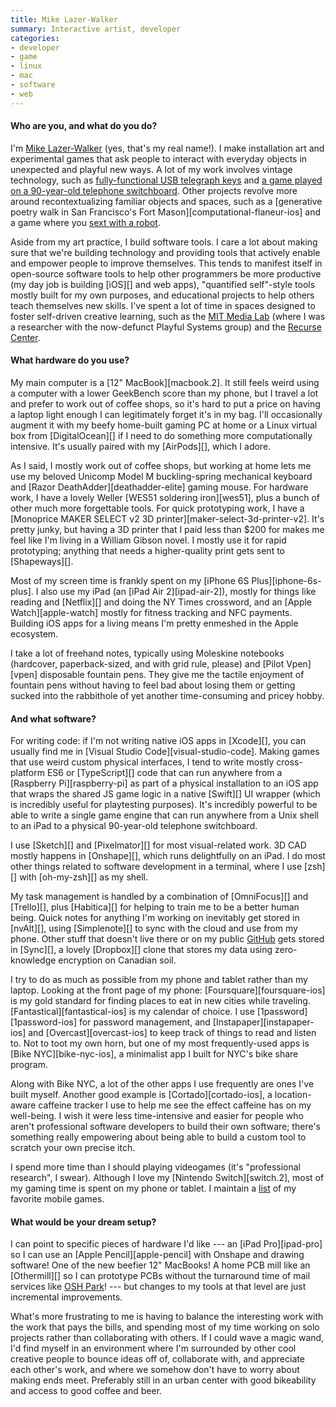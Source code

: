```yaml
---
title: Mike Lazer-Walker
summary: Interactive artist, developer
categories:
- developer
- game
- linux
- mac
- software
- web
---
```


#### Who are you, and what do you do?

I'm [Mike Lazer-Walker](http://lazerwalker.com/ "Mike's website.") (yes, that's my real name!). I make installation art and experimental games that ask people to interact with everyday objects in unexpected and playful new ways. A lot of my work involves vintage technology, such as [fully-functional USB telegraph keys](http://lzrwlkr.me/morsekey "Mike's USB telegraph key on Etsy.") and [a game played on a 90-year-old telephone switchboard](http://lazerwalker.com/hellooperator "Mike's telephone switchboard game."). Other projects revolve more around recontextualizing familiar objects and spaces, such as a [generative poetry walk in San Francisco's Fort Mason][computational-flaneur-ios] and a game where you [sext with a robot](http://lazerwalker.com/sextmachine "Mike's algorithmic sexting bot game.").

Aside from my art practice, I build software tools. I care a lot about making sure that we're building technology and providing tools that actively enable and empower people to improve themselves. This tends to manifest itself in open-source software tools to help other programmers be more productive (my day job is building [iOS][] and web apps), "quantified self"-style tools mostly built for my own purposes, and educational projects to help others teach themselves new skills. I've spent a lot of time in spaces designed to foster self-driven creative learning, such as the [MIT Media Lab](https://media.mit.edu/ "The Media Lab at MIT.") (where I was a researcher with the now-defunct Playful Systems group) and the [Recurse Center](https://recurse.com/ "A developer retreat program in New York City.").

#### What hardware do you use?

My main computer is a [12" MacBook][macbook.2]. It still feels weird using a computer with a lower GeekBench score than my phone, but I travel a lot and prefer to work out of coffee shops, so it's hard to put a price on having a laptop light enough I can legitimately forget it's in my bag. I'll occasionally augment it with my beefy home-built gaming PC at home or a Linux virtual box from [DigitalOcean][] if I need to do something more computationally intensive. It's usually paired with my [AirPods][], which I adore.

As I said, I mostly work out of coffee shops, but working at home lets me use my beloved Unicomp Model M buckling-spring mechanical keyboard and [Razor DeathAdder][deathadder-elite] gaming mouse. For hardware work, I have a lovely Weller [WES51 soldering iron][wes51], plus a bunch of other much more forgettable tools. For quick prototyping work, I have a [Monoprice MAKER SELECT v2 3D printer][maker-select-3d-printer-v2]. It's pretty junky, but having a 3D printer that I paid less than $200 for makes me feel like I'm living in a William Gibson novel. I mostly use it for rapid prototyping; anything that needs a higher-quality print gets sent to [Shapeways][].

Most of my screen time is frankly spent on my [iPhone 6S Plus][iphone-6s-plus]. I also use my iPad (an [iPad Air 2][ipad-air-2]), mostly for things like reading and [Netflix][] and doing the NY Times crossword, and an [Apple Watch][apple-watch] mostly for fitness tracking and NFC payments. Building iOS apps for a living means I'm pretty enmeshed in the Apple ecosystem.

I take a lot of freehand notes, typically using Moleskine notebooks (hardcover, paperback-sized, and with grid rule, please) and [Pilot Vpen][vpen] disposable fountain pens. They give me the tactile enjoyment of fountain pens without having to feel bad about losing them or getting sucked into the rabbithole of yet another time-consuming and pricey hobby.

#### And what software?

For writing code: if I'm not writing native iOS apps in [Xcode][], you can usually find me in [Visual Studio Code][visual-studio-code]. Making games that use weird custom physical interfaces, I tend to write mostly cross-platform ES6 or [TypeScript][] code that can run anywhere from a [Raspberry Pi][raspberry-pi] as part of a physical installation to an iOS app that wraps the shared JS game logic in a native [Swift][] UI wrapper (which is incredibly useful for playtesting purposes). It's incredibly powerful to be able to write a single game engine that can run anywhere from a Unix shell to an iPad to a physical 90-year-old telephone switchboard.

I use [Sketch][] and [Pixelmator][] for most visual-related work. 3D CAD mostly happens in [Onshape][], which runs delightfully on an iPad. I do most other things related to software development in a terminal, where I use [zsh][] with [oh-my-zsh][] as my shell.

My task management is handled by a combination of [OmniFocus][] and [Trello][], plus [Habitica][] for helping to train me to be a better human being. Quick notes for anything I'm working on inevitably get stored in [nvAlt][], using [Simplenote][] to sync with the cloud and use from my phone. Other stuff that doesn't live there or on my public [GitHub](https://github.com/lazerwalker "Mike's GitHub account.") gets stored in [Sync][], a lovely [Dropbox][] clone that stores my data using zero-knowledge encryption on Canadian soil.

I try to do as much as possible from my phone and tablet rather than my laptop. Looking at the front page of my phone: [Foursquare][foursquare-ios] is my gold standard for finding places to eat in new cities while traveling. [Fantastical][fantastical-ios] is my calendar of choice. I use [1password][1password-ios] for password management, and [Instapaper][instapaper-ios] and [Overcast][overcast-ios] to keep track of things to read and listen to. Not to toot my own horn, but one of my most frequently-used apps is [Bike NYC][bike-nyc-ios], a minimalist app I built for NYC's bike share program. 

Along with Bike NYC, a lot of the other apps I use frequently are ones I've built myself. Another good example is [Cortado][cortado-ios], a location-aware caffeine tracker I use to help me see the effect caffeine has on my well-being. I wish it were less time-intensive and easier for people who aren't professional software developers to build their own software; there's something really empowering about being able to build a custom tool to scratch your own precise itch.

I spend more time than I should playing videogames (it's "professional research", I swear). Although I love my [Nintendo Switch][switch.2], most of my gaming time is spent on my phone or tablet. I maintain a [list](http://lazerwalker.com/ios-games-list/ "Mike's list of his favourite iOS games.") of my favorite mobile games.

#### What would be your dream setup?

I can point to specific pieces of hardware I'd like --- an [iPad Pro][ipad-pro] so I can use an [Apple Pencil][apple-pencil] with Onshape and drawing software! One of the new beefier 12" MacBooks! A home PCB mill like an [Othermill][] so I can prototype PCBs without the turnaround time of mail services like [OSH Park](https://oshpark.com/ "A site for ordering printed circuit boards.")! --- but changes to my tools at that level are just incremental improvements.

What's more frustrating to me is having to balance the interesting work with the work that pays the bills, and spending most of my time working on solo projects rather than collaborating with others. If I could wave a magic wand, I'd find myself in an environment where I'm surrounded by other cool creative people to bounce ideas off of, collaborate with, and appreciate each other's work, and where we somehow don't have to worry about making ends meet. Preferably still in an urban center with good bikeability and access to good coffee and beer.